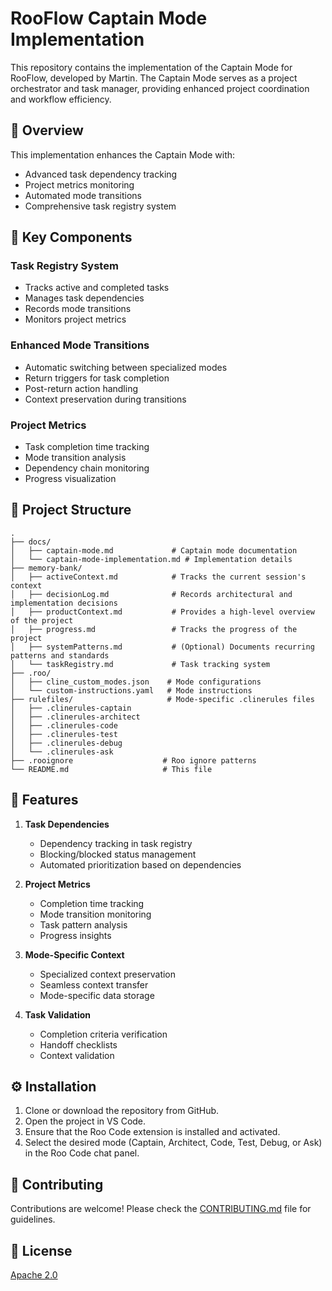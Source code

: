 # RooFlow Captain Mode Implementation

This repository contains the implementation of the Captain Mode for RooFlow, developed by Martin. The Captain Mode serves as a project orchestrator and task manager, providing enhanced project coordination and workflow efficiency.

## 🎯 Overview

This implementation enhances the Captain Mode with:
- Advanced task dependency tracking
- Project metrics monitoring
- Automated mode transitions
- Comprehensive task registry system

## 🔧 Key Components

### Task Registry System
- Tracks active and completed tasks
- Manages task dependencies
- Records mode transitions
- Monitors project metrics

### Enhanced Mode Transitions
- Automatic switching between specialized modes
- Return triggers for task completion
- Post-return action handling
- Context preservation during transitions

### Project Metrics
- Task completion time tracking
- Mode transition analysis
- Dependency chain monitoring
- Progress visualization

## 📂 Project Structure

```
.
├── docs/
│   ├── captain-mode.md             # Captain mode documentation
│   └── captain-mode-implementation.md # Implementation details
├── memory-bank/
│   ├── activeContext.md            # Tracks the current session's context
│   ├── decisionLog.md              # Records architectural and implementation decisions
│   ├── productContext.md           # Provides a high-level overview of the project
│   ├── progress.md                 # Tracks the progress of the project
│   ├── systemPatterns.md           # (Optional) Documents recurring patterns and standards
│   └── taskRegistry.md             # Task tracking system
├── .roo/
│   ├── cline_custom_modes.json    # Mode configurations
│   └── custom-instructions.yaml   # Mode instructions
├── rulefiles/                     # Mode-specific .clinerules files
│   ├── .clinerules-captain
│   ├── .clinerules-architect
│   ├── .clinerules-code
│   ├── .clinerules-test
│   ├── .clinerules-debug
│   └── .clinerules-ask
├── .rooignore                    # Roo ignore patterns
└── README.md                     # This file
```

## 🚀 Features

1. **Task Dependencies**
   - Dependency tracking in task registry
   - Blocking/blocked status management
   - Automated prioritization based on dependencies

2. **Project Metrics**
   - Completion time tracking
   - Mode transition monitoring
   - Task pattern analysis
   - Progress insights

3. **Mode-Specific Context**
   - Specialized context preservation
   - Seamless context transfer
   - Mode-specific data storage

4. **Task Validation**
   - Completion criteria verification
   - Handoff checklists
   - Context validation

## ⚙️ Installation

1.  Clone or download the repository from GitHub.
2.  Open the project in VS Code.
3.  Ensure that the Roo Code extension is installed and activated.
4.  Select the desired mode (Captain, Architect, Code, Test, Debug, or Ask) in the Roo Code chat panel.

## 🤝 Contributing

Contributions are welcome! Please check the [CONTRIBUTING.md](CONTRIBUTING.md) file for guidelines.

## 📝 License

[Apache 2.0](LICENSE)
